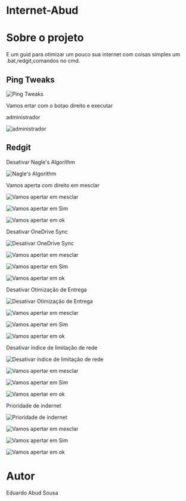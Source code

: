 # Internet-Abud

# Sobre o projeto
E um guid para otimizar um pouco sua internet com coisas simples um .bat,redgit,comandos no cmd.

## Ping Tweaks
![Ping Tweaks](https://github.com/esabud/Internet-Abud/blob/tesetg/assets/src/ping.png)

Vamos  ertar com o botao direito e executar

 administrador


![administrador](https://github.com/esabud/Internet-Abud/blob/tesetg/assets/src/vamos%20executar%20coo%20admnitrados.png)

## Redgit
 Desativar Nagle's Algorithm

![Nagle's Algorithm](https://github.com/esabud/Internet-Abud/blob/tesetg/assets/src/Desativar%20Nagle's%20Algorithm.png)

 Vamos aperta com direito em mesclar

![Vamos apertar em mesclar](https://github.com/esabud/Internet-Abud/blob/tesetg/assets/src/Vamaos%20aperta%20em%20mesclar.png)

![Vamos apertar em Sim](https://github.com/esabud/Internet-Abud/blob/tesetg/assets/src/Sim.png)

![Vamos apertar em ok](https://github.com/esabud/Internet-Abud/blob/tesetg/assets/src/e%20ok%20vamos%20fazer%20em%20todos.png)

Desativar OneDrive Sync

![Desativar OneDrive Sync](https://github.com/esabud/Internet-Abud/blob/tesetg/assets/src/Desativar%20OneDrive%20Sync.png)

![Vamos apertar em mesclar](https://github.com/esabud/Internet-Abud/blob/tesetg/assets/src/Vamaos%20aperta%20em%20mesclar.png)

![Vamos apertar em Sim](https://github.com/esabud/Internet-Abud/blob/tesetg/assets/src/Sim.png)

![Vamos apertar em ok](https://github.com/esabud/Internet-Abud/blob/tesetg/assets/src/e%20ok%20vamos%20fazer%20em%20todos.png)

Desativar Otimização de Entrega

![Desativar Otimização de Entrega](https://github.com/esabud/Internet-Abud/blob/tesetg/assets/src/Desativar%20Otimiza%C3%A7%C3%A3o%20de%20Entrega.png)

![Vamos apertar em mesclar](https://github.com/esabud/Internet-Abud/blob/tesetg/assets/src/Vamaos%20aperta%20em%20mesclar.png)

![Vamos apertar em Sim](https://github.com/esabud/Internet-Abud/blob/tesetg/assets/src/Sim.png)

![Vamos apertar em ok](https://github.com/esabud/Internet-Abud/blob/tesetg/assets/src/e%20ok%20vamos%20fazer%20em%20todos.png)

Desativar índice de limitação de rede

![Desativar índice de limitação de rede](https://github.com/esabud/Internet-Abud/blob/tesetg/assets/src/Desativar%20%C3%ADndice%20de%20limita%C3%A7%C3%A3o%20de%20rede.png)

![Vamos apertar em mesclar](https://github.com/esabud/Internet-Abud/blob/tesetg/assets/src/Vamaos%20aperta%20em%20mesclar.png)

![Vamos apertar em Sim](https://github.com/esabud/Internet-Abud/blob/tesetg/assets/src/Sim.png)

![Vamos apertar em ok](https://github.com/esabud/Internet-Abud/blob/tesetg/assets/src/e%20ok%20vamos%20fazer%20em%20todos.png)

Prioridade de indernet

![Prioridade de indernet](https://github.com/esabud/Internet-Abud/blob/tesetg/assets/src/Prioridade%20de%20indernet.png)

![Vamos apertar em mesclar](https://github.com/esabud/Internet-Abud/blob/tesetg/assets/src/Vamaos%20aperta%20em%20mesclar.png)

![Vamos apertar em Sim](https://github.com/esabud/Internet-Abud/blob/tesetg/assets/src/Sim.png)

![Vamos apertar em ok](https://github.com/esabud/Internet-Abud/blob/tesetg/assets/src/e%20ok%20vamos%20fazer%20em%20todos.png)
# Autor

Eduardo Abud Sousa
